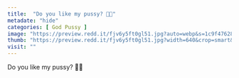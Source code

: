 ```yaml
---
title:  "Do you like my pussy? 🍑😁"
metadate: "hide"
categories: [ God Pussy ]
image: "https://preview.redd.it/fjv6y5ft0gl51.jpg?auto=webp&s=1c9f4762801a589f765311b5ba72b97575ff9597"
thumb: "https://preview.redd.it/fjv6y5ft0gl51.jpg?width=640&crop=smart&auto=webp&s=3f0dfc96c8efe7f9dd8b70cff9ed62ebea2b7756"
visit: ""
---
```

Do you like my pussy? 🍑😁
